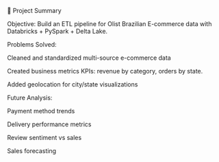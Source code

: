 📌 Project Summary

Objective: Build an ETL pipeline for Olist Brazilian E-commerce data with Databricks + PySpark + Delta Lake.

Problems Solved:

Cleaned and standardized multi-source e-commerce data

Created business metrics KPIs: revenue by category, orders by state.

Added geolocation for city/state visualizations

Future Analysis:

Payment method trends

Delivery performance metrics

Review sentiment vs sales

Sales forecasting
